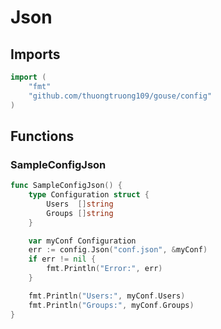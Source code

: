# Json

## Imports

```go
import (
	"fmt"	"github.com/thuongtruong109/gouse/config")
```
## Functions


### SampleConfigJson

```go
func SampleConfigJson() {
	type Configuration struct {
		Users  []string
		Groups []string
	}

	var myConf Configuration
	err := config.Json("conf.json", &myConf)
	if err != nil {
		fmt.Println("Error:", err)
	}

	fmt.Println("Users:", myConf.Users)
	fmt.Println("Groups:", myConf.Groups)
}```
